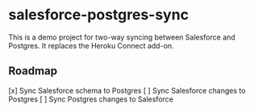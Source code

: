 # salesforce-postgres-sync

This is a demo project for two-way syncing between Salesforce and Postgres. It replaces the Heroku Connect add-on.

## Roadmap

[x] Sync Salesforce schema to Postgres
[ ] Sync Salesforce changes to Postgres
[ ] Sync Postgres changes to Salesforce
